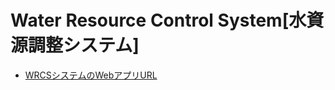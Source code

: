 # Water Resource Control System[水資源調整システム]

- [WRCSシステムのWebアプリURL](https://test811.pythonanywhere.com/)
